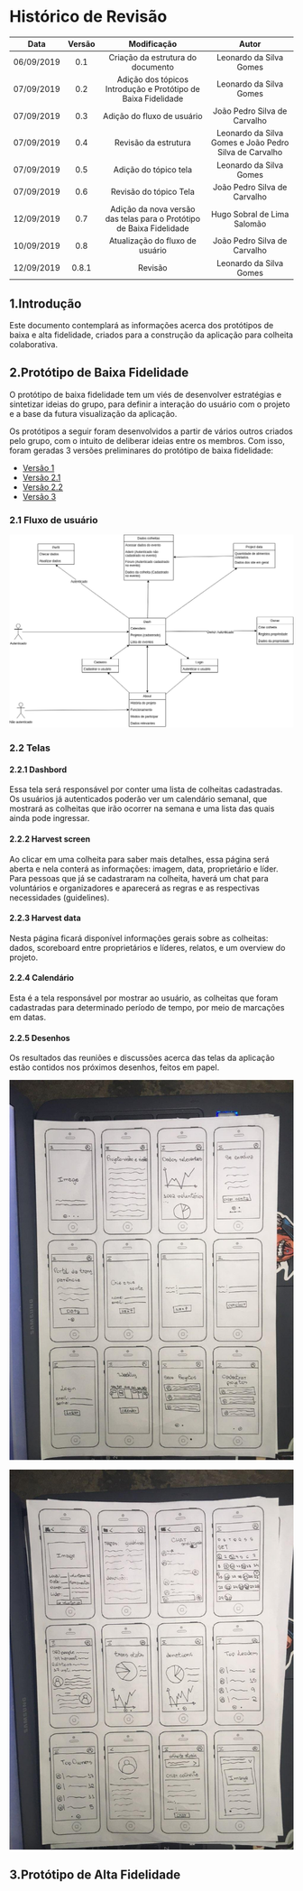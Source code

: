 # Histórico de Revisão


|Data|Versão|Modificação|Autor|
|:--:|:--:|:--:|:--:|
|06/09/2019|0.1|Criação da estrutura do documento|Leonardo da Silva Gomes|
|07/09/2019|0.2|Adição dos tópicos Introdução e Protótipo de Baixa Fidelidade|Leonardo da Silva Gomes|
|07/09/2019|0.3|Adição do fluxo de usuário|João Pedro Silva de Carvalho|
|07/09/2019|0.4|Revisão da estrutura|Leonardo da Silva Gomes e João Pedro Silva de Carvalho|
|07/09/2019|0.5|Adição do tópico tela|Leonardo da Silva Gomes|
|07/09/2019|0.6|Revisão do tópico Tela|João Pedro Silva de Carvalho|
|12/09/2019|0.7|Adição da nova versão das telas para o Protótipo de Baixa Fidelidade|Hugo Sobral de Lima Salomão|
|10/09/2019|0.8|Atualização do fluxo de usuário| João Pedro Silva de Carvalho|
|12/09/2019|0.8.1|Revisão|Leonardo da Silva Gomes|


## 1.Introdução

Este documento contemplará as informações acerca dos protótipos de baixa e alta fidelidade, criados para a construção da aplicação para colheita colaborativa.

## 2.Protótipo de Baixa Fidelidade

O protótipo de baixa fidelidade tem um viés de desenvolver estratégias e sintetizar ideias do grupo, para definir a interação do usuário com o projeto e a base da futura visualização da aplicação.

Os protótipos a seguir foram desenvolvidos a partir de vários outros criados pelo grupo, com o intuito de deliberar ideias entre os membros. Com isso, foram geradas 3 versões preliminares do protótipo de baixa fidelidade:

- [Versão 1](https://github.com/fga-eps-mds/2019.2-TimeBolinho/issues/18#issuecomment-527721682)
- [Versão 2.1](https://github.com/fga-eps-mds/2019.2-TimeBolinho/issues/18#issuecomment-528601858)
- [Versão 2.2](https://github.com/fga-eps-mds/2019.2-TimeBolinho/issues/18#issuecomment-528914791)
- [Versão 3](https://github.com/fga-eps-mds/2019.2-TimeBolinho/issues/18#issuecomment-530608104)

### 2.1 Fluxo de usuário
![Fluxo de usuário](img/LowFidelityPrototype.png)

### 2.2 Telas

#### 2.2.1 Dashbord

Essa tela será responsável por conter uma lista de colheitas cadastradas. Os usuários já autenticados poderão ver um calendário semanal, que mostrará as colheitas que irão ocorrer na semana e uma lista das quais ainda pode ingressar.

#### 2.2.2 Harvest screen

Ao clicar em uma colheita para saber mais detalhes, essa página será aberta e nela conterá as informações: imagem, data, proprietário e líder. Para pessoas que já se cadastraram na colheita, haverá um chat para voluntários e organizadores e aparecerá as regras e as respectivas necessidades (guidelines). 

#### 2.2.3 Harvest data

Nesta página ficará disponível informações gerais sobre as colheitas: dados, scoreboard entre proprietários e líderes, relatos, e um overview do projeto.

#### 2.2.4 Calendário

Esta é a tela responsável por mostrar ao usuário, as colheitas que foram cadastradas para determinado período de tempo, por meio de marcações em datas.

#### 2.2.5 Desenhos

Os resultados das reuniões e discussões acerca das telas da aplicação estão contidos nos próximos desenhos, feitos em papel.

![LowFidelityScreen1](img/LowFidelityPrototypeScreens_1.png)

![LowFidelityScreen2](img/LowFidelityPrototypeScreens_2.png)



## 3.Protótipo de Alta Fidelidade
